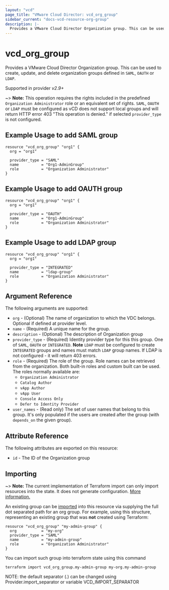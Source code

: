 ```yaml
---
layout: "vcd"
page_title: "VMware Cloud Director: vcd_org_group"
sidebar_current: "docs-vcd-resource-org-group"
description: |-
  Provides a VMware Cloud Director Organization group. This can be used to create, update, and delete organization groups defined in SAML or LDAP.
---
```


# vcd\_org\_group

Provides a VMware Cloud Director Organization group. This can be used to create, update, and delete
organization groups defined in `SAML`, `OAUTH` or `LDAP`.

Supported in provider *v2.9+*

~> **Note:** This operation requires the rights included in the predefined `Organization
Administrator` role or an equivalent set of rights. `SAML`, `OAUTH` or `LDAP` must be configured as vCD
does not support local groups and will return HTTP error 403 "This operation is denied." if selected
`provider_type` is not configured.

## Example Usage to add SAML group

```hcl
resource "vcd_org_group" "org1" {
  org = "org1"

  provider_type = "SAML"
  name          = "Org1-AdminGroup"
  role          = "Organization Administrator"
}
```

## Example Usage to add OAUTH group

```hcl
resource "vcd_org_group" "org1" {
  org = "org1"

  provider_type = "OAUTH"
  name          = "Org1-AdminGroup"
  role          = "Organization Administrator"
}
```

## Example Usage to add LDAP group

```hcl
resource "vcd_org_group" "org1" {
  org = "org1"

  provider_type = "INTEGRATED"
  name          = "ldap-group"
  role          = "Organization Administrator"
}
```


## Argument Reference

The following arguments are supported:

* `org` - (Optional) The name of organization to which the VDC belongs. Optional if defined at provider level.
* `name` - (Required) A unique name for the group.
* `description` - (Optional) The description of Organization group
* `provider_type` - (Required) Identity provider type for this this group. One of `SAML`, `OAUTH` or
  `INTEGRATED`. **Note** `LDAP` must be configured to create `INTEGRATED` groups and names must
  match `LDAP` group names. If LDAP is not configured - it will return 403 errors.
* `role` - (Required) The role of the group. Role names can be retrieved from the organization. Both built-in roles and
  custom built can be used. The roles normally available are:
    * `Organization Administrator`
    * `Catalog Author`
    * `vApp Author`
    * `vApp User`
    * `Console Access Only`
    * `Defer to Identity Provider`
* `user_names` - (Read only) The set of user names that belong to this group. It's only populated if the users
  are created after the group (with `depends_on` the given group).

## Attribute Reference

The following attributes are exported on this resource:

* `id` - The ID of the Organization group

## Importing

~> **Note:** The current implementation of Terraform import can only import resources into the state. It does not generate
configuration. [More information.][docs-import]

An existing group can be [imported][docs-import] into this resource via supplying the full dot separated path for an
org group. For example, using this structure, representing an existing group that was **not** created using Terraform:

```hcl
resource "vcd_org_group" "my-admin-group" {
  org           = "my-org"
  provider_type = "SAML"
  name          = "my-admin-group"
  role          = "Organization Administrator"
}
```

You can import such group into terraform state using this command

```
terraform import vcd_org_group.my-admin-group my-org.my-admin-group
```

NOTE: the default separator (.) can be changed using Provider.import_separator or variable VCD_IMPORT_SEPARATOR

[docs-import]:https://www.terraform.io/docs/import/
